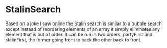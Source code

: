 # StalinSearch
Based on a joke I saw online the Stalin search is similar to a bubble search except instead of reordering elements of an array it simply eliminates any element that is out of order. 
It can be run in two orders, partyFirst and stalinFirst, the former going front to back the other back to front.
